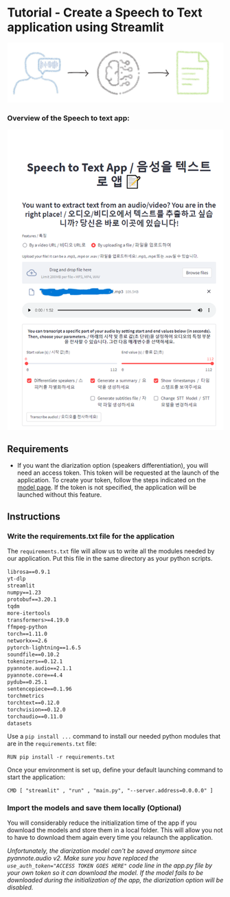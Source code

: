 # Tutorial - Create a Speech to Text application using Streamlit

![Overview](images/speech-to-text.png)

### Overview of the Speech to text app:
[![Overview](images/speech-to-text-app-overview.png)](https://youtu.be/R_CjNtPLw7M)

## Requirements

- If you want the diarization option (speakers differentiation), you will need an access token. This token will be requested at the launch of the application. To create your token, follow the steps indicated on the [model page](https://huggingface.co/pyannote/speaker-diarization). If the token is not specified, the application will be launched without this feature.


## Instructions

### Write the requirements.txt file for the application

The `requirements.txt` file will allow us to write all the modules needed by our application. 
Put this file in the same directory as your python scripts.

```console
librosa==0.9.1
yt-dlp
streamlit
numpy==1.23
protobuf==3.20.1
tqdm
more-itertools
transformers>=4.19.0
ffmpeg-python
torch==1.11.0
networkx==2.6
pytorch-lightning==1.6.5
soundfile==0.10.2
tokenizers==0.12.1
pyannote.audio==2.1.1
pyannote.core==4.4
pydub==0.25.1
sentencepiece==0.1.96
torchmetrics
torchtext==0.12.0
torchvision==0.12.0
torchaudio==0.11.0
datasets
```

Use a `pip install ...` command to install our needed python modules that are in the `requirements.txt` file:

```console
RUN pip install -r requirements.txt
```

Once your environment is set up, define your default launching command to start the application:

```console
CMD [ "streamlit" , "run" , "main.py", "--server.address=0.0.0.0" ]
```

### Import the models and save them locally (Optional)

You will considerably reduce the initialization time of the app if you download the models and store them in a local folder. This will allow you not to have to download them again every time you relaunch the application. 

*Unfortunately, the diarization model can't be saved anymore since pyannote.audio v2. Make sure you have replaced the `use_auth_token="ACCESS TOKEN GOES HERE"` code line in the app.py file by your own token so it can download the model. If the model fails to be downloaded during the initialization of the app, the diarization option will be disabled.*
